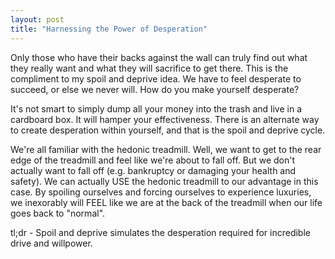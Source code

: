 ```yaml
---
layout: post
title: "Harnessing the Power of Desperation"
---
```


Only those who have their backs against the wall can truly find out what they really want and what they will sacrifice to get there. This is the compliment to my spoil and deprive idea. We have to feel desperate to succeed, or else we never will. How do you make yourself desperate?

It's not smart to simply dump all your money into the trash and live in a cardboard box. It will hamper your effectiveness. There is an alternate way to create desperation within yourself, and that is the spoil and deprive cycle.

We're all familiar with the hedonic treadmill. Well, we want to get to the rear edge of the treadmill and feel like we're about to fall off. But we don't actually want to fall off (e.g. bankruptcy or damaging your health and safety). We can actually USE the hedonic treadmill to our advantage in this case. By spoiling ourselves and forcing ourselves to experience luxuries, we inexorably will FEEL like we are at the back of the treadmill when our life goes back to "normal".

tl;dr - Spoil and deprive simulates the desperation required for incredible drive and willpower.